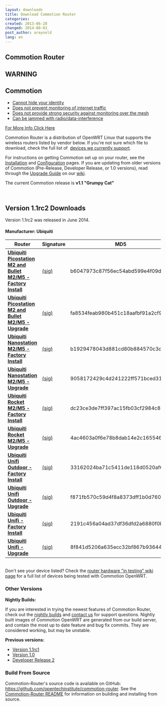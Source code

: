 ```yaml
---
layout: downloads
title: Download Commotion Router
categories: 
created: 2013-06-28
changed: 2014-08-01
post_author: areynold
lang: en
---
```

<h2>Commotion Router</h2>

<div class="warning-label">
<div class="warning-top">
<h2>WARNING</h2>
</div>

<div class="warning-bottom">
<h2>Commotion</h2>

<ul>
	<li><a href="/understanding-commotions-warning-label#anonymity">Cannot hide your identity</a></li>
	<li><a href="/understanding-commotions-warning-label#internet">Does not prevent monitoring of internet traffic</a></li>
	<li><a href="/understanding-commotions-warning-label#monitoring">Does not provide strong security against monitoring over the mesh</a></li>
	<li><a href="/understanding-commotions-warning-label#jamming">Can be jammed with radio/data-interference</a></li>
</ul>
<a href="/understanding-commotions-warning-label">For More Info Click Here</a></div>
</div>

<p>Commotion Router is a distribution of OpenWRT Linux that supports the wireless routers listed by vendor below. If you're not sure which file to download, check the full list of&nbsp; <a href="/docs/supported-devices">devices we currently support</a>.</p>

<p>For instructions on getting Commotion set up on your router, see the <a href="/docs/cck/installing-configuring/install-ubiquiti-router/">Installation</a> and <a href="/docs/cck/installing-configuring/configure-commotion/">Configuration</a> pages. If you are updating from older versions of Commotion (Pre-Release, Developer Release, or 1.0 versions), read through the <a href="https://wiki.commotionwireless.net/doku.php?id=general_resources:documentation:router:upgrading_from_previous_versions">Upgrade Guide</a> on our <a href="https://wiki.commotionwireless.net/">wiki</a>.</p>

<p>The current Commotion release is <strong>v1.1 "Grumpy Cat"</strong></p>

<p>&nbsp;</p>

<h2>Version 1.1rc2 Downloads</h2>

<p>Version 1.1rc2 was released in June 2014.</p>

<h4 id="ubiquiti">Manufacturer: Ubiquiti</h4>
<div class="downloads-table">
<table class="files list" summary="Commotion OpenWRT Downloads by Manufacturer">
  <thead>
    <tr>
	<th scope="col">Router</th>
	<th scope="col">Signature</th>
	<th scope="col">MD5</th>
	<th scope="col">Date</th>
	<th scope="col">Size</th>
    </tr>
  </thead>
  <tbody>
    <tr class="file odd">
	<td><a href="https://downloads.commotionwireless.net/router/1.1rc2/ar71xx/generic/openwrt-ar71xx-generic-ubnt-bullet-m-squashfs-factory.bin" title="openwrt-ar71xx-generic-ubnt-bullet-m-squashfs-factory.bin"><strong>Ubiquiti Picostation M2 and Bullet M2/M5 - Factory Install</strong></a></td>
	<td><a class="signature" href="https://downloads.commotionwireless.net/router/1.1rc2/ar71xx/generic/openwrt-ar71xx-generic-ubnt-bullet-m-squashfs-factory.bin.asc">(sig)</a></td>
	<td>b6047973c87f56ec54abd599e4f09d8e</td>
	<td>06-13-14</td>
	<td>5.2 MB</td>
    </tr>
    <tr class="file even">
	<td>
	<a href="https://downloads.commotionwireless.net/router/1.1rc2/ar71xx/generic/openwrt-ar71xx-generic-ubnt-bullet-m-squashfs-sysupgrade.bin" title="openwrt-ar71xx-generic-ubnt-bullet-m-squashfs-sysupgrade.bin"><strong>Ubiquiti Picostation M2 and Bullet M2/M5 - Upgrade</strong></a></td>
	<td><a class="signature" href="https://downloads.commotionwireless.net/router/1.1rc2/ar71xx/generic/openwrt-ar71xx-generic-ubnt-bullet-m-squashfs-sysupgrade.bin.asc">(sig)</a></td>
	<td>fa8534feab980b451c18aafbf91a2cf9</td>
	<td>06-13-14</td>
	<td>5.2 MB</td>
    </tr>
    <tr class="file odd">
	<td><a href="https://downloads.commotionwireless.net/router/1.1rc2/ar71xx/generic/openwrt-ar71xx-generic-ubnt-nano-m-squashfs-factory.bin" title="openwrt-ar71xx-generic-ubnt-nano-m-squashfs-factory.bin"><strong>Ubiquiti Nanostation M2/M5 - Factory Install</strong></a></td>
	<td><a class="signature" href="https://downloads.commotionwireless.net/router/1.1rc2/ar71xx/generic/openwrt-ar71xx-generic-ubnt-nano-m-squashfs-factory.bin.asc">(sig)</a></td>
	<td>b1929478043d881cd80b884570c3db47</td>
	<td>06-13-14</td>
	<td>5.2 MB</td>
    </tr>
    <tr class="file even">
	<td><a href="https://downloads.commotionwireless.net/router/1.1rc2/ar71xx/generic/openwrt-ar71xx-generic-ubnt-nano-m-squashfs-sysupgrade.bin" title="openwrt-ar71xx-generic-ubnt-nano-m-squashfs-sysupgrade.bin"><strong>Ubiquiti Nanostation M2/M5 - Upgrade</strong></a></td>
	<td><a class="signature" href="https://downloads.commotionwireless.net/router/1.1rc2/ar71xx/generic/openwrt-ar71xx-generic-ubnt-nano-m-squashfs-sysupgrade.bin.asc">(sig)</a></td>
	<td>9058172429c4d241222ff571bced3163</td>
	<td>06-13-14</td>
	<td>5.2 MB</td>
    </tr>
    <tr class="file odd">
	<td><a href="https://downloads.commotionwireless.net/router/1.1rc2/ar71xx/generic/openwrt-ar71xx-generic-ubnt-rocket-m-squashfs-factory.bin" title="openwrt-ar71xx-generic-ubnt-rocket-m-squashfs-factory.bin"><strong>Ubiquiti Rocket M2/M5 - Factory Install</strong></a></td>
	<td><a class="signature" href="https://downloads.commotionwireless.net/router/1.1rc2/ar71xx/generic/openwrt-ar71xx-generic-ubnt-rocket-m-squashfs-factory.bin.asc">(sig)</a></td>
	<td>dc23ce3de7ff397ac15fb03cf2984c80</td>
	<td>06-13-14</td>
	<td>5.2 MB</td>
    </tr>
    <tr class="file even">
	<td><a href="https://downloads.commotionwireless.net/router/1.1rc2/ar71xx/generic/openwrt-ar71xx-generic-ubnt-rocket-m-squashfs-sysupgrade.bin" title="openwrt-ar71xx-generic-ubnt-rocket-m-squashfs-sysupgrade.bin"><strong>Ubiquiti Rocket M2/M5 - Upgrade</strong></a></td>
	<td><a class="signature" href="https://downloads.commotionwireless.net/router/1.1rc2/ar71xx/generic/openwrt-ar71xx-generic-ubnt-rocket-m-squashfs-sysupgrade.bin.asc">(sig)</a></td>
	<td>4ac4603a0f6e78b8dab14e2c16554669</td>
	<td>06-13-14</td>
	<td>5.2 MB</td>
    </tr>
    <tr class="file odd">
	<td><a href="https://downloads.commotionwireless.net/router/1.1rc2/ar71xx/generic/openwrt-ar71xx-generic-ubnt-unifi-outdoor-squashfs-factory.bin" title="openwrt-ar71xx-generic-ubnt-unifi-outdoor-squashfs-factory.bin"><strong>Ubiquiti Unifi Outdoor - Factory Install</strong></a></td>
	<td><a class="signature" href="https://downloads.commotionwireless.net/router/1.1rc2/ar71xx/generic/openwrt-ar71xx-generic-ubnt-unifi-outdoor-squashfs-factory.bin.asc">(sig)</a></td>
	<td>33162024ba71c5411de118d0520af684</td>
	<td>06-13-14</td>
	<td>5.2 MB</td>
    </tr>
    <tr class="file even">
	<td><a href="https://downloads.commotionwireless.net/router/1.1rc2/ar71xx/generic/openwrt-ar71xx-generic-ubnt-unifi-outdoor-squashfs-sysupgrade.bin" title="openwrt-ar71xx-generic-ubnt-unifi-outdoor-squashfs-sysupgrade.bin"><strong>Ubiquiti Unifi Outdoor - Upgrade</strong></a></td>
	<td><a class="signature" href="https://downloads.commotionwireless.net/router/1.1rc2/ar71xx/generic/openwrt-ar71xx-generic-ubnt-unifi-outdoor-squashfs-sysupgrade.bin.asc">(sig)</a></td>
	<td>f871fb570c59d4f8a8373dff1b0d7604</td>
	<td>06-13-14</td>
	<td>5.2 MB</td>
    </tr>
    <tr class="file odd">
	<td><a href="https://downloads.commotionwireless.net/router/1.1rc2/ar71xx/generic/openwrt-ar71xx-generic-ubnt-unifi-squashfs-factory.bin" title="openwrt-ar71xx-generic-ubnt-unifi-squashfs-factory.bin"><strong>Ubiquiti Unifi - Factory Install</strong></a></td>
	<td><a class="signature" href="https://downloads.commotionwireless.net/router/1.1rc2/ar71xx/generic/openwrt-ar71xx-generic-ubnt-unifi-squashfs-factory.bin.asc">(sig)</a></td>
	<td>2191c456a04ad37df36dfd2a6880f0b5</td>
	<td>06-13-14</td>
	<td>5.1 MB</td>
    </tr>
    <tr class="file even">
	<td><a href="https://downloads.commotionwireless.net/router/1.1rc2/ar71xx/generic/openwrt-ar71xx-generic-ubnt-unifi-squashfs-sysupgrade.bin" title="openwrt-ar71xx-generic-ubnt-unifi-squashfs-factory.bin"><strong>Ubiquiti Unifi - Upgrade</strong></a></td>
	<td><a class="signature" href="https://downloads.commotionwireless.net/router/1.1rc2/ar71xx/generic/openwrt-ar71xx-generic-ubnt-unifi-squashfs-sysupgrade.bin.asc">(sig)</a></td>
	<td>8f841d5206a635ecc32bf867b9364441</td>
	<td>06-13-14</td>
	<td>5.1 MB</td>
    </tr>
  </tbody>
</table>
</div>

<!-- 

<h4 id="tplink">Manufacturer: TP Link</h4>
<div class="downloads-table">
<table class="files list" summary="Commotion OpenWRT Downloads by Manufacturer">
   <thead>
      <tr>
         <th scope="col">Router</th>
         <th scope="col">MD5</th>
         <th scope="col">Signature</th>
         <th scope="col">Date</th>
         <th scope="col">Size</th>
      </tr>
  </thead>
  <tbody>
      <tr class="file even">
         <td><a href="https://downloads.commotionwireless.net/router/1.1rc2/ar71xx/generic/openwrt-ar71xx-generic-tl-wdr4300-v1-squashfs-factory.bin" title="openwrt-ar71xx-generic-tl-wdr4300-v1-squashfs-factory.bin"><strong>TP-Link WDR4300 - Factory Install</strong></a></td>
         <td><a class="signature" href="https://downloads.commotionwireless.net/router/1.1rc2/ar71xx/generic/openwrt-ar71xx-generic-tl-wdr4300-v1-squashfs-factory.bin.asc">(sig)</a></td>
         <td></td>
         <td>06-13-14</td>
         <td>5.3 MB</td>
      </tr>
      <tr class="file odd">
         <td><a href="https://downloads.commotionwireless.net/router/1.1rc2/ar71xx/generic/openwrt-ar71xx-generic-tl-wdr4300-v1-squashfs-sysupgrade.bin" title="openwrt-ar71xx-generic-tl-wdr4300-v1-squashfs-sysupgrade.bin"><strong>TP-Link WDR4300 - Upgrade</strong></a></td>
         <td><a class="signature" href="https://downloads.commotionwireless.net/router/1.1rc2/ar71xx/generic/openwrt-ar71xx-generic-tl-wdr4300-v1-squashfs-sysupgrade.bin.asc">(sig)</a></td>
         <td></td>
         <td>06-13-14</td>
         <td>5.3 MB</td>
      </tr>
  </tbody>
</table>
</div>

-->

<p><br/>Don't see your device listed? Check the <a href="https://wiki.commotionwireless.net/doku.php/development_resources/router/hardware_in_testing">router hardware "in testing" wiki page</a> for a full list of devices being tested with Commotion OpenWRT.</p>

<h3>Other Versions</h3>

<p><strong>Nightly Builds:</strong></p>
<p>If you are interested in trying the newest features of Commotion Router, check out the <a href="https://downloads.commotionwireless.net/nightly/ar71xx/">nightly builds</a> and <a href="/contact">contact us</a> for support questions. Nightly built images of Commotion OpenWRT are generated from our build server, and contain the most up to date feature and bug fix commits. They are considered working, but may be unstable.</p>

<p><strong>Previous versions:</strong></p>
<ul>
  <li><a href="https://downloads.commotionwireless.net/router/1.1rc1">Version 1.1rc1</a></li>
  <li><a href="https://downloads.commotionwireless.net/router/1.0">Version 1.0</a></li>
  <li><a href="https://downloads.commotionwireless.net/router/DR2">Developer Release 2</a></li>
</ul>

<h3 id="source">Build From Source</h3>
<p>Commotion-Router's source code is available on GitHub: <a href="https://github.com/opentechinstitute/commotion-router">https://github.com/opentechinstitute/commotion-router</a>. See the <a href="https://github.com/opentechinstitute/commotion-router#build--install">Commotion-Router README</a> for information on building and installing from source.</p>

